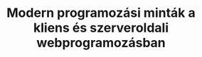 ---
title: Modern programozási minták a kliens és szerveroldali webprogramozásban
permalink: /tananyagok/weaf1
shortdesc: >
  A Webes alkalmazások 1. (MSc) tárgyhoz írt tananyag. Elsősorban korszerű JavaScript, kevés PHP. Nyelvi elemek, elvek, programozási minták.
---